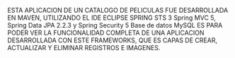 
ESTA APLICACION DE UN CATALOGO DE PELICULAS FUE DESARROLLADA EN MAVEN, UTILIZANDO EL IDE ECLIPSE SPRING STS 3
Spring MVC 5, Spring Data JPA 2.2.3 y Spring Security 5
Base de datos MySQL
ES PARA PODER VER LA FUNCIONALIDAD COMPLETA DE UNA APLICACION DESARROLLADA CON ESTE FRAMEWORKS,
QUE ES CAPAS DE CREAR, ACTUALIZAR Y ELIMINAR REGISTROS E IMAGENES.
